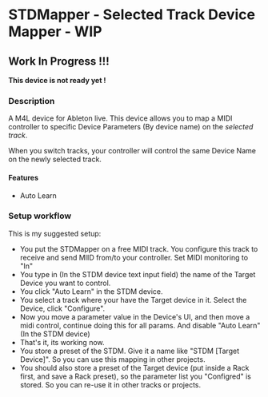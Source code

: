 # STDMapper - Selected Track Device Mapper - WIP

## Work In Progress !!!

**This device is not ready yet !**

### Description

A M4L device for Ableton live.
This device allows you to map a MIDI controller to specific Device Parameters (By device name) on the _selected track_.

When you switch tracks, your controller will control the same Device Name on the newly selected track.

#### Features

- Auto Learn

### Setup workflow

This is my suggested setup:

- You put the STDMapper on a free MIDI track. You configure this track to receive and send MIID from/to your controller. Set MIDI monitoring to "In"
- You type in (In the STDM device text input field) the name of the Target Device you want to control.
- You click "Auto Learn" in the STDM device.
- You select a track where your have the Target device in it. Select the Device, click "Configure".
- Now you move a parameter value in the Device's UI, and then move a midi control, continue doing this for all params. And disable "Auto Learn" (In the STDM device)
- That's it, its working now.
- You store a preset of the STDM. Give it a name like "STDM [Target Device]". So you can use this mapping in other projects.
- You should also store a preset of the Target device (put inside a Rack first, and save a Rack preset), so the parameter list you "Configred" is stored. So you can re-use it in other tracks or projects.
